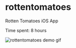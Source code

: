 # rottentomatoes
Rotten Tomatoes iOS App

Time spent: 8 hours

![rottentomatoes demo gif](https://raw.githubusercontent.com/benhass/rottentomatoes/master/rottentomatoes-demo.gif)
